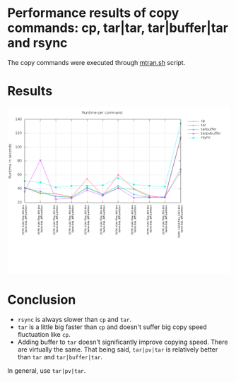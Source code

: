 # Performance results of copy commands: cp, tar|tar, tar|buffer|tar and rsync

The copy commands were executed through [mtran.sh](https://github.com/limelime/mtran/blob/master/mtran.sh) script.

# Results
![alt text](https://raw.githubusercontent.com/limelime/mtran/master/benchmark/benchmark-results.png "Copy commands performance results")

# Conclusion
* `rsync` is always slower than `cp` and `tar`.
* `tar` is a little big faster than `cp` and doesn't suffer big copy speed fluctuation like `cp`.
* Adding buffer to `tar` doesn't significantly improve copying speed. There are virtually the same. That being said, `tar|pv|tar` is relatively better than `tar` and `tar|buffer|tar`. 

In general, use `tar|pv|tar`.